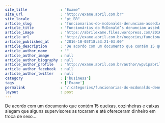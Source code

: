 ```yaml
---
site_title               : "Exame"
site_url                 : "http://exame.abril.com.br"
site_locale              : "pt_BR"
article_slug             : "funcionarias-do-mcdonalds-denunciam-assedio-sexual-nos-eua"
article_title            : "Funcionárias do McDonald’s denunciam assédio sexual nos EUA"
article_image            : "https://abrilexame.files.wordpress.com/2016/10/size_960_16_9_mc-donalds.jpg?quality=70&strip=all&w=960"
article_url              : "http://exame.abril.com.br/negocios/funcionarias-do-mcdonald-s-denunciam-assedio-sexual-nos-eua/"
article_published_at     : "2016-10-05T18:53:21-03:00"
article_description      : "De acordo com um documento que contém 15 queixas, cozinheiras e caixas alegam que alguns supervisores as tocaram e até ofereceram dinheiro em troca de sexo..."
article_author_name      : ""
article_author_image     : null
article_author_biography : null
article_author_profile   : "http://exame.abril.com.br/author/wpvipabril/"
article_author_facebook  : null
article_author_twitter   : null
category                 : ['business']
tags                     : ['Exame']
permalink                : "/:categories/funcionarias-do-mcdonalds-denunciam-assedio-sexual-nos-eua/"
layout                   : post
---
```


De acordo com um documento que contém 15 queixas, cozinheiras e caixas alegam que alguns supervisores as tocaram e até ofereceram dinheiro em troca de sexo...
